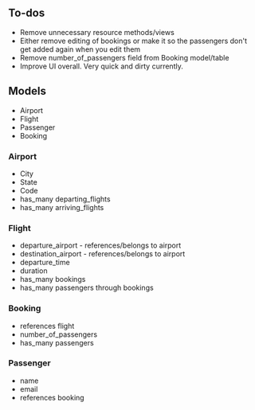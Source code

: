 ## To-dos
- Remove unnecessary resource methods/views
- Either remove editing of bookings or make it so the passengers don't get
added again when you edit them
- Remove number_of_passengers field from Booking model/table
- Improve UI overall. Very quick and dirty currently.

## Models
- Airport
- Flight
- Passenger
- Booking

### Airport
- City
- State
- Code
- has_many departing_flights
- has_many arriving_flights

### Flight
- departure_airport - references/belongs to airport
- destination_airport - references/belongs to airport
- departure_time
- duration
- has_many bookings
- has_many passengers through bookings

### Booking
- references flight
- number_of_passengers
- has_many passengers

### Passenger
- name
- email
- references booking